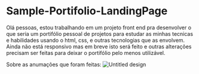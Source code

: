# Sample-Portifolio-LandingPage

Olá pessoas, estou trabalhando em um projeto front end pra desenvolver o que seria um portifólio pessoal de projetos para estudar as minhas tecnicas e habilidades usando o html, css, e outras tecnologias que as envolvem. Ainda não está responsivo mas em breve isto será feito e outras alterações precisam ser feitas para deixar o portifólio pelo menos utilizável. 


Sobre as anumações que foram feitas:
![Untitled design](https://user-images.githubusercontent.com/97922478/236821592-2d2c742d-3503-4ca2-a240-e884f8ba8b5b.gif) 
